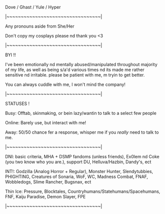 Dove / Ghast / Yule / Hyper

|~~~~~~~~~~~~~~~~~~~~~~~~~~~~~~~~~|

Any pronouns aside from She/Her

Don't copy my cosplays please nd thank you <3

|~~~~~~~~~~~~~~~~~~~~~~~~~~~~~~~~~|

BYI !!

I've been emotionally nd mentally abused/manipulated throughout majority of my life, as well as being s/a'd various times nd its made me rather sensitive nd irritable. 
please be patient with me, m tryin to get better.

You can always cuddle with me, I won't mind the company!

|~~~~~~~~~~~~~~~~~~~~~~~~~~~~~~~~~|

STATUSES !

Busy: Offtab, skinmaking, or bein lazy/wantin to talk to a select few people

Online: Barely use, but interact with me!

Away: 50/50 chance fer a response, whisper me if you *really* need to talk to me.

|~~~~~~~~~~~~~~~~~~~~~~~~~~~~~~~~~|

DNI: basic criteria, MHA + DSMP fandoms (unless friends), Ex0lem nd Coke (you two know who you are.), support DU, Helluva/Hazbin, Dandy's, ect

INT!: Godzilla (Analog Horror + Regular), Monster Hunter, Slendytubbies, PHIGHTING, Creatures of Sonaria, WoF, WC, Madness Combat, FNAF, Wobbledogs, Slime Rancher, Bugsnax, ect

Thin Ice: Pressure, Blocktales, Countryhumans/Statehumans/Spacehumans, FNF, Kaiju Paradise, Demon Slayer, FPE

|~~~~~~~~~~~~~~~~~~~~~~~~~~~~~~~~~|
